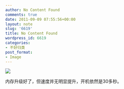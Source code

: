 ```yaml
---
author: No Content Found
comments: true
date: 2011-09-09 07:55:56+00:00
layout: note
slug: '6619'
title: No Content Found
wordpress_id: 6619
categories:
- 不好归类
post_format:
- Image
---
```


![](http://www.baibanbao.net/wp-content/uploads/2011/09/tumblr_lr8wp8xwZ91qz6vj8o1_400.png)

内存升级好了，但速度并无明显提升，开机依然是30多秒。
